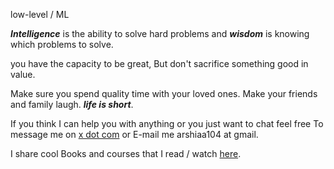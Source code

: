 low-level / ML

***__Intelligence__*** is the ability to solve hard problems and ***__wisdom__*** is knowing which problems to solve.

you have the capacity to be great, But don't sacrifice something good in value.

Make sure you spend quality time with your loved ones. 
Make your friends and family laugh.
***__life is short__***.

If you think I can help you with anything or you just want to chat feel free To message me on [x dot com](https://x.com/0xRshia) or E-mail me arshiaa104 at gmail.

I share cool Books and courses that I read / watch [here](https://rshia.bearblog.dev).

